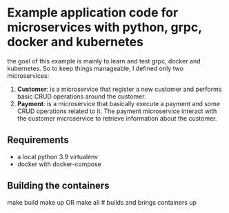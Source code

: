 # Example application code for microservices with python, grpc, docker and kubernetes
the goal of this example is mainly to learn and test grpc, docker and kubernetes. So to keep things manageable, I defined only two microservices:
1. **Customer**: is a microservice that register a new customer and performs basic CRUD operations around the customer.
2. **Payment**: is a microservice that basically execute a payment and some CRUD operations related to it.
The payment microservice interact with the customer microservice to retrieve information about the customer. 

## Requirements
* a local python 3.9 virtualenv 
* docker with docker-compose

## Building the containers
make build
make up
OR
make all # builds and brings containers up

